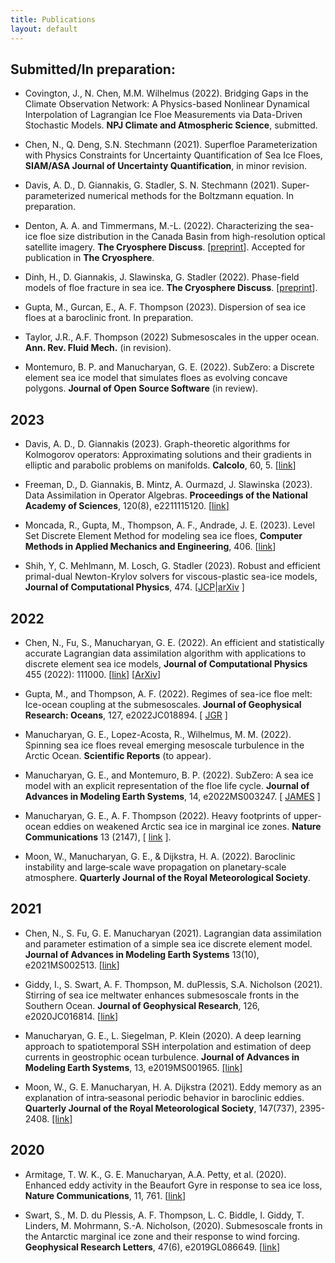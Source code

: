 ```yaml
---
title: Publications
layout: default
---
```

## Submitted/In preparation:

- Covington, J., N. Chen, M.M. Wilhelmus (2022). Bridging Gaps in the Climate
  Observation Network: A Physics-based Nonlinear Dynamical
  Interpolation of Lagrangian Ice Floe Measurements via Data-Driven
  Stochastic Models. **NPJ Climate and Atmospheric Science**, submitted.

- Chen, N., Q. Deng, S.N. Stechmann (2021). Superfloe Parameterization with Physics Constraints for Uncertainty Quantification of Sea Ice Floes, **SIAM/ASA Journal of Uncertainty Quantification**, in minor revision.

- Davis, A. D., D. Giannakis, G. Stadler, S. N. Stechmann (2021). Super-parameterized numerical methods for the Boltzmann equation. In preparation.  

- Denton, A. A. and Timmermans, M.-L. (2022). Characterizing the sea-ice floe size distribution in the Canada Basin from high-resolution optical satellite imagery. **The Cryosphere Discuss**. [[preprint](https://doi.org/10.5194/tc-2021-368)]. Accepted for publication in **The Cryosphere**.

- Dinh, H., D. Giannakis,  J. Slawinska, G. Stadler (2022). Phase-field models of floe fracture in sea ice. **The Cryosphere Discuss**. [[preprint](https://doi.org/10.5194/egusphere-2022-790
)].

- Gupta, M., Gurcan, E., A. F. Thompson (2023). Dispersion of sea ice floes at a baroclinic front. In preparation.

- Taylor, J.R., A.F. Thompson (2022) Submesoscales in the upper ocean.
  **Ann. Rev. Fluid Mech.** (in revision).

- Montemuro, B. P. and Manucharyan, G. E.  (2022). SubZero: a Discrete element sea ice model that simulates floes as evolving concave polygons. **Journal of Open Source Software** (in review).

## 2023

- Davis, A. D., D. Giannakis (2023). Graph-theoretic algorithms for Kolmogorov operators: Approximating solutions and their gradients in elliptic and parabolic problems on manifolds. **Calcolo**, 60, 5. [[link](https://doi.org/10.1007/s10092-022-00495-0)]

- Freeman, D., D. Giannakis, B. Mintz, A. Ourmazd, J. Slawinska (2023). Data Assimilation in Operator Algebras. **Proceedings of the National Academy of Sciences**, 120(8), e2211115120. [[link](https://doi.org/10.1073/pnas.2211115120)]

- Moncada, R., Gupta, M., Thompson, A. F., Andrade, J. E. (2023). Level Set Discrete Element Method for modeling sea ice floes, **Computer Methods in Applied Mechanics and Engineering**, 406. [[link](https://doi.org/10.1016/j.cma.2023.115891)]

- Shih, Y, C. Mehlmann, M. Losch, G. Stadler (2023). Robust and efficient primal-dual Newton-Krylov solvers for viscous-plastic sea-ice models, **Journal of Computational Physics**,  474. [[JCP](https://doi.org/10.1016/j.jcp.2022.111802)|[arXiv](https://arxiv.org/abs/2204.10822) ]

## 2022

- Chen, N., Fu, S., Manucharyan, G. E. (2022). An efficient and statistically accurate Lagrangian data assimilation algorithm with applications to discrete element sea ice models, **Journal of Computational Physics** 455 (2022): 111000. [[link](https://www.sciencedirect.com/science/article/pii/S0021999122000626)] [[ArXiv](https://arxiv.org/abs/2108.00855)]

- Gupta, M., and Thompson, A. F. (2022). Regimes of sea-ice floe melt: Ice-ocean coupling at the submesoscales. **Journal of Geophysical Research: Oceans**, 127, e2022JC018894. [ [JGR](https://doi.org/10.1029/2022JC018894) ]

- Manucharyan, G. E., Lopez-Acosta, R., Wilhelmus, M. M. (2022). Spinning sea ice floes reveal emerging mesoscale turbulence in the Arctic Ocean.  **Scientific Reports** (to appear).

- Manucharyan, G. E., and Montemuro, B. P. (2022). SubZero: A sea ice model with an explicit representation of the floe life cycle. **Journal of Advances in Modeling Earth Systems**, 14, e2022MS003247. [ [JAMES](https://doi.org/10.1029/2022MS003247) ]

- Manucharyan, G. E., A. F. Thompson (2022). Heavy footprints of upper-ocean eddies on weakened Arctic sea ice in marginal ice zones. **Nature Communications** 13 (2147), [ [link](https://www.nature.com/articles/s41467-022-29663-0) ].

- Moon, W., Manucharyan, G. E., & Dijkstra, H. A. (2022). Baroclinic instability and large‐scale wave propagation on planetary‐scale atmosphere. **Quarterly Journal of the Royal Meteorological Society**.

## 2021


- Chen, N., S. Fu, G. E. Manucharyan (2021). Lagrangian data assimilation and parameter estimation of a simple sea ice discrete element model. **Journal of Advances in Modeling Earth Systems** 13(10), e2021MS002513. [[link](https://doi.org/10.1029/2021MS002513)]

- Giddy, I., S. Swart, A. F. Thompson, M. duPlessis, S.A. Nicholson (2021). Stirring of sea ice meltwater enhances submesoscale fronts in the Southern Ocean. **Journal of Geophysical Research**, 126, e2020JC016814. [[link](https://doi.org/10.1029/2020JC016814)] 

- Manucharyan, G. E., L. Siegelman, P. Klein (2020). A deep learning approach to spatiotemporal SSH interpolation and estimation of deep currents in geostrophic ocean turbulence. **Journal of Advances in Modeling Earth Systems**, 13, e2019MS001965. [[link]](https://doi.org/10.1029/2019MS001965)

- Moon, W., G. E. Manucharyan, H. A. Dijkstra  (2021). Eddy memory as an explanation of intra‐seasonal periodic behavior in baroclinic eddies. **Quarterly Journal of the Royal Meteorological Society**, 147(737), 2395-2408. [[link]](https://doi.org/10.1002/qj.4030)

## 2020

- Armitage, T. W. K., G. E. Manucharyan, A.A. Petty, et al. (2020). Enhanced eddy activity in the Beaufort Gyre in response to sea ice loss, **Nature Communications**, 11, 761. [[link](https://doi.org/10.1038/s41467-020-14449-z)]


- Swart, S., M. D. du Plessis, A. F. Thompson, L. C. Biddle, I. Giddy, T. Linders, M. Mohrmann, S.-A. Nicholson, (2020). Submesoscale fronts in the Antarctic marginal ice zone and their response to wind forcing. **Geophysical Research Letters**, 47(6), e2019GL086649. [[link](https://doi.org/10.1029/2019GL086649)]

